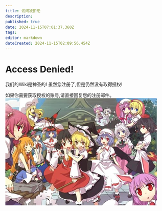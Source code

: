 ```yaml
---
title: 访问被拒绝
description: 
published: true
date: 2024-11-15T07:01:37.360Z
tags: 
editor: markdown
dateCreated: 2024-11-15T02:09:56.454Z
---
```


# Access Denied!
我们的Wiki是神圣的! 虽然您注册了,但是仍然没有取得授权!

如果你需要获取授权的账号,请直接回复您的注册邮件。
![dongfang.jpg](/dongfang.jpg)
